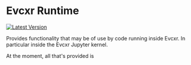# Evcxr Runtime

[![Latest Version](https://img.shields.io/crates/v/evcxr_runtime.svg)](https://crates.io/crates/evcxr_runtime)

Provides functionality that may be of use by code running inside Evcxr. In
particular inside the Evcxr Jupyter kernel.

At the moment, all that's provided is 